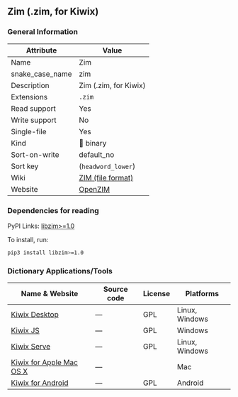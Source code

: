 ## Zim (.zim, for Kiwix)

### General Information

| Attribute       | Value                                                                  |
| --------------- | ---------------------------------------------------------------------- |
| Name            | Zim                                                                    |
| snake_case_name | zim                                                                    |
| Description     | Zim (.zim, for Kiwix)                                                  |
| Extensions      | `.zim`                                                                 |
| Read support    | Yes                                                                    |
| Write support   | No                                                                     |
| Single-file     | Yes                                                                    |
| Kind            | 🔢 binary                                                               |
| Sort-on-write   | default_no                                                             |
| Sort key        | (`headword_lower`)                                                     |
| Wiki            | [ZIM (file format)](<https://en.wikipedia.org/wiki/ZIM_(file_format)>) |
| Website         | [OpenZIM](https://wiki.openzim.org/wiki/OpenZIM)                       |

### Dependencies for reading

PyPI Links: [libzim>=1.0](https://pypi.org/project/libzim>=1.0)

To install, run:

```sh
pip3 install libzim>=1.0
```


### Dictionary Applications/Tools

| Name & Website                                              | Source code | License | Platforms      |
| ----------------------------------------------------------- | ----------- | ------- | -------------- |
| [Kiwix Desktop](https://github.com/kiwix/kiwix-desktop)     | ―           | GPL     | Linux, Windows |
| [Kiwix JS](https://github.com/kiwix/kiwix-js)               | ―           | GPL     | Windows        |
| [Kiwix Serve](https://github.com/kiwix/kiwix-tools)         | ―           | GPL     | Linux, Windows |
| [Kiwix for Apple Mac OS X](macos.kiwix.org)                 | ―           |         | Mac            |
| [Kiwix for Android](https://github.com/kiwix/kiwix-android) | ―           | GPL     | Android        |
